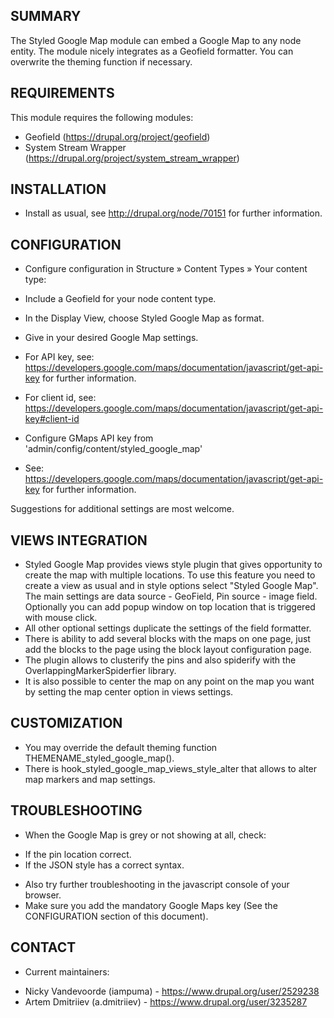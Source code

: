 SUMMARY
-------
The Styled Google Map module can embed a Google Map to any node entity.
The module nicely integrates as a Geofield formatter. You can overwrite the
theming function if necessary.

REQUIREMENTS
------------
This module requires the following modules:
 * Geofield (https://drupal.org/project/geofield)
 * System Stream Wrapper (https://drupal.org/project/system_stream_wrapper)

INSTALLATION
------------
 * Install as usual, see http://drupal.org/node/70151 for further information.

CONFIGURATION
-------------
 * Configure configuration in Structure » Content Types » Your content type:
  - Include a Geofield for your node content type.
  - In the Display View, choose Styled Google Map as format.
  - Give in your desired Google Map settings.

  - For API key, see: https://developers.google.com/maps/documentation/javascript/get-api-key
    for further information.
  - For client id, see: https://developers.google.com/maps/documentation/javascript/get-api-key#client-id
 * Configure GMaps API key from 'admin/config/content/styled_google_map'
  - See: https://developers.google.com/maps/documentation/javascript/get-api-key
 	for further information.

Suggestions for additional settings are most welcome.

VIEWS INTEGRATION
-------------
 * Styled Google Map provides views style plugin that gives opportunity 
   to create the map with multiple locations. To use this feature you need
   to create a view as usual and in style options select "Styled Google Map".
   The main settings are data source - GeoField, Pin source - image field.
   Optionally you can add popup window on top location that is triggered 
   with mouse click.
 * All other optional settings duplicate the settings of the field formatter. 
 * There is ability to add several blocks with the maps on one page, 
   just add the blocks to the page using the block layout configuration page. 
 * The plugin allows to clusterify the pins and also spiderify with the 
   OverlappingMarkerSpiderfier library.
 * It is also possible to center the map on any point on the map you want
   by setting the map center option in views settings. 
  
CUSTOMIZATION
-------------
 * You may override the default theming function THEMENAME_styled_google_map().
 * There is hook_styled_google_map_views_style_alter that allows to alter map 
   markers and map settings.

TROUBLESHOOTING
---------------
 * When the Google Map is grey or not showing at all, check:
  - If the pin location correct.
  - If the JSON style has a correct syntax.
 * Also try further troubleshooting in the javascript console of your browser.
 * Make sure you add the mandatory Google Maps key (See the CONFIGURATION 
   section of this document).

CONTACT
-------
 * Current maintainers:
  - Nicky Vandevoorde (iampuma) - https://www.drupal.org/user/2529238
  - Artem Dmitriiev (a.dmitriiev) - https://www.drupal.org/user/3235287

